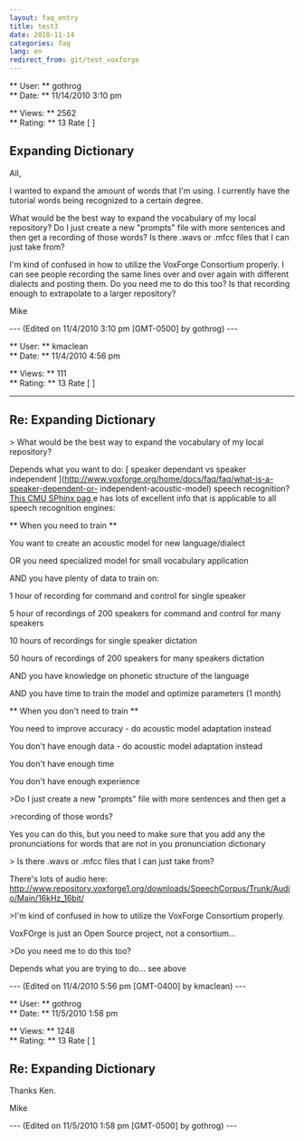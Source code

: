 ```yaml
---
layout: faq_entry
title: test3
date: 2010-11-14
categories: faq
lang: en
redirect_from: git/test_voxforge
---
```

** User: ** gothrog   
** Date: ** 11/14/2010 3:10 pm   

** Views: ** 2562   
** Rating: ** 13 Rate [  ]   

## Expanding Dictionary

All,  

  

I wanted to expand the amount of words that I'm using. I currently have the
tutorial words being recognized to a certain degree.

  

What would be the best way to expand the vocabulary of my local repository? Do
I just create a new "prompts" file with more sentences and then get a
recording of those words? Is there .wavs or .mfcc files that I can just take
from?

  

I'm kind of confused in how to utilize the VoxForge Consortium properly. I can
see people recording the same lines over and over again with different
dialects and posting them. Do you need me to do this too? Is that recording
enough to extrapolate to a larger repository?

  

Mike  

\--- (Edited on 11/4/2010 3:10 pm [GMT-0500] by gothrog) ---



** User: ** kmaclean   
** Date: ** 11/4/2010 4:56 pm   

** Views: ** 111   
** Rating: ** 13 Rate [  ]   

---

## Re: Expanding Dictionary

&gt; What would be the best way to expand the vocabulary of my local
repository?

Depends what you want to do: [ speaker dependant vs speaker independent
](http://www.voxforge.org/home/docs/faq/faq/what-is-a-speaker-dependent-or-
independent-acoustic-model) speech recognition? [ This CMU SPhinx pag
](http://cmusphinx.sourceforge.net/wiki/tutorialam) e has lots of excellent
info that is applicable to all speech recognition engines:

** When you need to train **

You want to create an acoustic model for new language/dialect

OR you need specialized model for small vocabulary application

AND you have plenty of data to train on:

1 hour of recording for command and control for single speaker

5 hour of recordings of 200 speakers for command and control for many speakers

10 hours of recordings for single speaker dictation

50 hours of recordings of 200 speakers for many speakers dictation

AND you have knowledge on phonetic structure of the language

AND you have time to train the model and optimize parameters (1 month)

** When you don't need to train **

You need to improve accuracy - do acoustic model adaptation instead

You don't have enough data - do acoustic model adaptation instead

You don't have enough time

You don't have enough experience

&gt;Do I just create a new "prompts" file with more sentences and then get a

&gt;recording of those words?

Yes you can do this, but you need to make sure that you add any the
pronunciations for words that are not in you pronunciation dictionary

&gt; Is there .wavs or .mfcc files that I can just take from?

There's lots of audio here: [
http://www.repository.voxforge1.org/downloads/SpeechCorpus/Trunk/Audio/Main/16kHz_16bit/
](http://www.repository.voxforge1.org/downloads/SpeechCorpus/Trunk/Audio/Main/16kHz_16bit/)

&gt;I'm kind of confused in how to utilize the VoxForge Consortium properly.

VoxFOrge is just an Open Source project, not a consortium...

&gt;Do you need me to do this too?

Depends what you are trying to do... see above

\--- (Edited on 11/4/2010 5:56 pm [GMT-0400] by kmaclean) ---



** User: ** gothrog   
** Date: ** 11/5/2010 1:58 pm   

** Views: ** 1248   
** Rating: ** 13 Rate [  ]   

## Re: Expanding Dictionary

Thanks Ken.

Mike

\--- (Edited on 11/5/2010 1:58 pm [GMT-0500] by gothrog) ---

